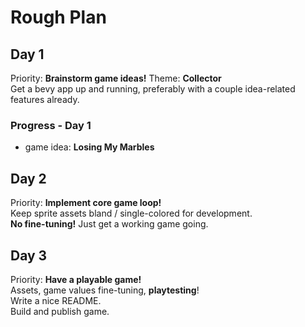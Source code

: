 # Rough Plan
## Day 1
Priority: __Brainstorm game ideas!__ Theme: __Collector__  
Get a bevy app up and running, preferably with a couple idea-related features already.

### Progress - Day 1
- game idea: __Losing My Marbles__

## Day 2
Priority: __Implement core game loop!__  
Keep sprite assets bland / single-colored for development.  
__No fine-tuning!__ Just get a working game going.

## Day 3
Priority: __Have a playable game!__  
Assets, game values fine-tuning, __playtesting__!  
Write a nice README.  
Build and publish game.
